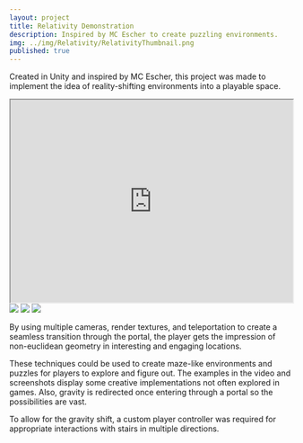 ```yaml
---
layout: project
title: Relativity Demonstration
description: Inspired by MC Escher to create puzzling environments.
img: ../img/Relativity/RelativityThumbnail.png
published: true
---
```

Created in Unity and inspired by MC Escher, this project was made to implement the idea of reality-shifting environments into a playable space.

<div class="owl-carousel owl-theme">
<iframe src="https://www.youtube.com/embed/zOV0hEVx1kI" width = "700" height="361" style="max-width:100%" data-external="1"></iframe>
<a href="{{ site.baseurl }}/img/Relativity/1-Tunnel.gif" target="_blank"><img src="{{ site.baseurl }}/img/Relativity/1-Tunnel.gif" /></a>
<a href="{{ site.baseurl }}/img/Relativity/2-Stairs.gif" target="_blank"><img src="{{ site.baseurl }}/img/Relativity/2-Stairs.gif" /></a>
<a href="{{ site.baseurl }}/img/Relativity/3-Room.gif" target="_blank"><img src="{{ site.baseurl }}/img/Relativity/3-Room.gif" /></a>
</div>

By using multiple cameras, render textures, and teleportation to create a seamless transition through the portal, the player gets the impression of non-euclidean geometry in interesting and engaging locations.

These techniques could be used to create maze-like environments and puzzles for players to explore and figure out. The examples in the video and screenshots display some creative implementations not often explored in games. Also, gravity is redirected once entering through a portal so the possibilities are vast.

To allow for the gravity shift, a custom player controller was required for appropriate interactions with stairs in multiple directions.